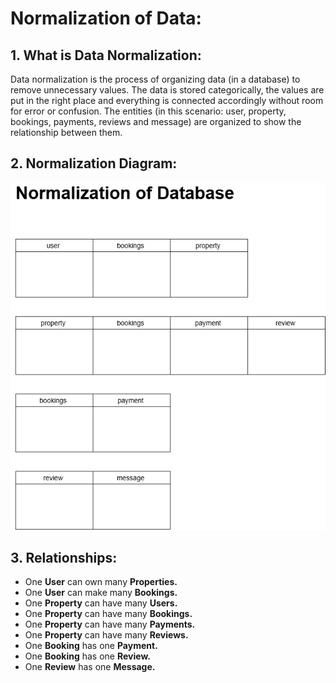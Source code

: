 # Normalization of Data: 

## 1. What is Data Normalization: 
Data normalization is the process of organizing data (in a database) to remove unnecessary values. The data is stored categorically, the values are put in the right place and everything is connected accordingly without room for error or confusion. The entities (in this scenario: user, property, bookings, payments, reviews and message) are organized to show the relationship between them. 

## 2. Normalization Diagram: 
![ERD drawing](Normalization.drawio.png) 

## 3. Relationships: 
- One **User** can own many **Properties.** 
- One **User** can make many **Bookings.** 
- One **Property** can have many **Users.** 
- One **Property** can have many **Bookings.** 
- One **Property** can have many **Payments.** 
- One **Property** can have many **Reviews.** 
- One **Booking** has one **Payment.** 
- One **Booking** has one **Review.** 
- One **Review** has one **Message.** 
